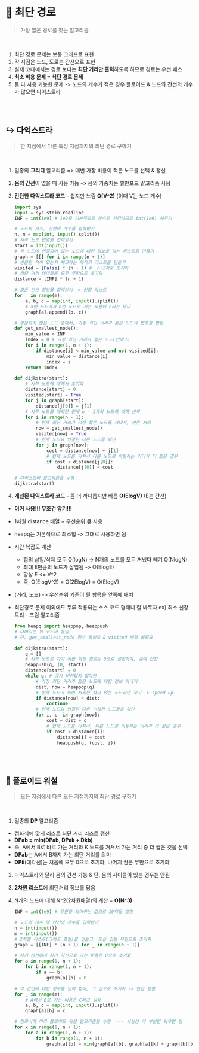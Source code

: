 # 🧭 최단 경로

> 가장 짧은 경로를 찾는 알고리즘

<br>

1. 최단 경로 문제는 보통 그래프로 표현
2. 각 지점은 노드, 도로는 간선으로 표현
3. 실제 코테에서는 경로 보다는 **최단 거리만 출력**하도록 하므로 경로는 우선 패스
4. **최소 비용 문제 = 최단 경로 문제**
5. 둘 다 사용 가능한 문제 -> 노드의 개수가 적은 경우 플로이드 & 노드와 간선의 개수가 많으면 다익스트라

<br><br>

## ↪️ 다익스트라

> 한 지점에서 다른 특정 지점까지의 최단 경로 구하기

<br>

1. 일종의 **그리디** 알고리즘 => 매번 가장 비용이 적은 노드를 선택 & 갱신
2. **음의 간선**이 없을 때 사용 가능 -> 음의 가중치는 벨만포드 알고리즘 사용
3. **간단한 다익스트라 코드** - 쉽지만 느림 **O(V^2)** (이때 V는 노드 개수)

   ```python
   import sys
   input = sys.stdin.readline
   INF = int(1e9) # 1e9를 기본적으로 실수로 처리하므로 int(1e9) 해주기

   # 노드의 개수, 간선의 개수를 입력받기
   n, m = map(int, input().split())
   # 시작 노드 번호를 입력받기
   start = int(input())
   # 각 노드에 연결되어 있는 노드에 대한 정보를 담는 리스트를 만들기
   graph = [[] for i in range(n + 1)]
   # 방문한 적이 있는지 체크하는 목적의 리스트를 만들기
   visited = [False] * (n + 1) #  n+1개로 초기화
   # 최단 거리 테이블을 모두 무한으로 초기화
   distance = [INF] * (n + 1)

   # 모든 간선 정보를 입력받기 -> 인접 리스트
   for _ in range(m):
       a, b, c = map(int, input().split())
       # a번 노드에서 b번 노드로 가는 비용이 c라는 의미
       graph[a].append((b, c))

   # 방문하지 않은 노드 중에서, 가장 최단 거리가 짧은 노드의 번호를 반환
   def get_smallest_node():
       min_value = INF
       index = 0 # 가장 최단 거리가 짧은 노드(인덱스)
       for i in range(1, n + 1):
           if distance[i] < min_value and not visited[i]:
               min_value = distance[i]
               index = i
       return index

   def dijkstra(start):
       # 시작 노드에 대해서 초기화
       distance[start] = 0
       visited[start] = True
       for j in graph[start]:
           distance[j[0]] = j[1]
       # 시작 노드를 제외한 전체 n - 1개의 노드에 대해 반복
       for i in range(n - 1):
           # 현재 최단 거리가 가장 짧은 노드를 꺼내서, 방문 처리
           now = get_smallest_node()
           visited[now] = True
           # 현재 노드와 연결된 다른 노드를 확인
           for j in graph[now]:
               cost = distance[now] + j[1]
               # 현재 노드를 거쳐서 다른 노드로 이동하는 거리가 더 짧은 경우
               if cost < distance[j[0]]:
                   distance[j[0]] = cost

   # 다익스트라 알고리즘을 수행
   dijkstra(start)
   ```

4. **개선된 다익스트라 코드** - 좀 더 까다롭지만 빠름 **O(ElogV)** (E는 간선)

- **이거 사용!!! 무조건 암기!!!**
- 1차원 distance 배열 + 우선순위 큐 사용
- heapq는 기본적으로 최소힙 -> 그대로 사용하면 됨
- 시간 복잡도 계산
  - 힙의 삽입/삭제 모두 O(logN) -> N개의 노드를 모두 꺼냈다 빼기 O(NlogN)
  - 최대 E만큼의 노드가 삽입됨 -> O(ElogE)
  - 항상 E <= V^2
  - 즉, O(ElogV^2) = O(2ElogV) = O(ElogV)
- (거리, 노드) -> 우선순위 기준이 될 항목을 앞쪽에 배치
- 최단경로 문제 이외에도 두루 적용되는 소스 코드 형태니 잘 봐두자 ex) 최소 신장 트리 - 프림 알고리즘

  ```python
  from heapq import heappop, heappush
  # 나머지는 위 코드와 동일
  # 단, get_smallest_node 함수 불필요 & visited 배열 불필요

  def dijkstra(start):
      q = []
      # 시작 노드로 가기 위한 최단 경로는 0으로 설정하여, 큐에 삽입
      heappush(q, (0, start))
      distance[start] = 0
      while q: # 큐가 비어있지 않다면
          # 가장 최단 거리가 짧은 노드에 대한 정보 꺼내기
          dist, now = heappop(q)
          # 현재 노드가 이미 처리된 적이 있는 노드라면 무시 -> speed up!
          if distance[now] < dist:
              continue
          # 현재 노드와 연결된 다른 인접한 노드들을 확인
          for i, c  in graph[now]:
              cost = dist + c
              # 현재 노드를 거쳐서, 다른 노드로 이동하는 거리가 더 짧은 경우
              if cost < distance[i]:
                  distance[i] = cost
                  heappush(q, (cost, i))
  ```

<br><br>

## 🔀 플로이드 워셜

> 모든 지점에서 다른 모든 지점까지의 최단 경로 구하기

<br>

1. 일종의 **DP** 알고리즘

- 점화식에 맞게 리스트 최단 거리 리스트 갱신
- **DPab = min(DPab, DPak + Dkb)**
- 즉, A에서 B로 바로 가는 거리와 K 노드를 거쳐서 가는 거리 중 더 짧은 것을 선택
- **DPab**는 A에서 B까지 가는 최단 거리를 의미
- **DPii**(대각선)는 처음에 모두 0으로 초기화, 나머지 칸은 무한으로 초기화

2. 다익스트라와 달리 음의 간선 가능 & 단, 음의 사이클이 있는 경우는 안됨
3. **2차원 리스트**에 최단거리 정보를 담음
4. N개의 노드에 대해 N^2(2차원배열)의 계산 = **O(N^3)**

   ```python
   INF = int(1e9) # 무한을 의미하는 값으로 10억을 설정

   # 노드의 개수 및 간선의 개수를 입력받기
   n = int(input())
   m = int(input())
   # 2차원 리스트(그래프 표현)를 만들고, 모든 값을 무한으로 초기화
   graph = [[INF] * (n + 1) for _ in range(n + 1)]

   # 자기 자신에서 자기 자신으로 가는 비용은 0으로 초기화
   for a in range(1, n + 1):
       for b in range(1, n + 1):
           if a == b:
               graph[a][b] = 0

   # 각 간선에 대한 정보를 입력 받아, 그 값으로 초기화 -> 인접 행렬
   for _ in range(m):
       # A에서 B로 가는 비용은 C라고 설정
       a, b, c = map(int, input().split())
       graph[a][b] = c

   # 점화식에 따라 플로이드 워셜 알고리즘을 수행  --- 사실상 이 부분만 외우면 됨
   for k in range(1, n + 1):
       for a in range(1, n + 1):
           for b in range(1, n + 1):
               graph[a][b] = min(graph[a][b], graph[a][k] + graph[k][b])

   ```
